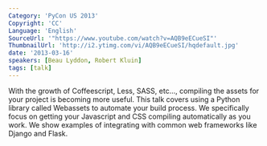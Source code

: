 ```yaml
---
Category: 'PyCon US 2013'
Copyright: 'CC'
Language: 'English'
SourceUrl: '"https://www.youtube.com/watch?v=AQB9eECueSI"'
ThumbnailUrl: 'http://i2.ytimg.com/vi/AQB9eECueSI/hqdefault.jpg'
date: '2013-03-16'
speakers: [Beau Lyddon, Robert Kluin]
tags: [talk]
---
```

With the growth of Coffeescript, Less, SASS, etc..., compiling the assets for your project is becoming more useful.  This talk covers using a Python library called Webassets to automate your build process.  We specifically focus on getting your Javascript and CSS compiling automatically as you work.  We show examples of integrating with common web frameworks like Django and Flask.
